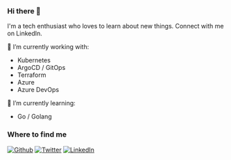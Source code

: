 ### Hi there 👋

I'm a tech enthusiast who loves to learn about new things. Connect with me on LinkedIn.


👷 I’m currently working with:
- Kubernetes
- ArgoCD / GitOps    
- Terraform
- Azure
- Azure DevOps


🌱 I’m currently learning:
- Go / Golang
    

<h3>Where to find me</h3>
<p><a href="https://github.com/brunokino/" target="_blank"><img alt="Github" src="https://img.shields.io/badge/GitHub-%2312100E.svg?&style=for-the-badge&logo=Github&logoColor=white" /></a> <a href="https://twitter.com/brunokino" target="_blank"><img alt="Twitter" src="https://img.shields.io/badge/twitter-%231DA1F2.svg?&style=for-the-badge&logo=twitter&logoColor=white" /></a> <a href="https://www.linkedin.com/in/brunokinoshita/" target="_blank"><img alt="LinkedIn" src="https://img.shields.io/badge/linkedin-%230077B5.svg?&style=for-the-badge&logo=linkedin&logoColor=white" /></a>
</p>
